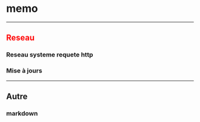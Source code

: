 # memo

***
<h2 style="color:red;"> Reseau </h2>

### Reseau systeme requete http

### Mise à jours

***
## Autre

### markdown
